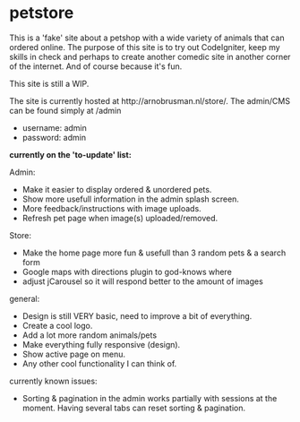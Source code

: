 petstore
========

<p>This is a 'fake' site about a petshop with a wide variety of animals that can ordered online.
The purpose of this site is to try out CodeIgniter, keep my skills in check and perhaps to create another comedic site in another corner of the internet. And of course because it's fun.</p>

<p>This site is still a WIP.</p>


<p>The site is currently hosted at http://arnobrusman.nl/store/. The admin/CMS can be found simply at /admin
<ul>
<li>username: admin</li>
<li>password: admin</li>
</ul>
</p>



<b>currently on the 'to-update' list:</b>

Admin:
<ul>
    <li>Make it easier to display ordered & unordered pets.</li>
    <li>Show more usefull information in the admin splash screen.</li>
    <li>More feedback/instructions with image uploads.</li>
    <li>Refresh pet page when image(s) uploaded/removed.</li>
</ul>

Store:
<ul>
    <li>Make the home page more fun & usefull than 3 random pets & a search form</li>
    <li>Google maps with directions plugin to god-knows where</li>
    <li>adjust jCarousel so it will respond better to the amount of images</li>
</ul>
    
general:
<ul>
    <li>Design is still VERY basic, need to improve a bit of everything.</li>
    <li>Create a cool logo.</li>
    <li>Add a lot more random animals/pets</li>
    <li>Make everything fully responsive (design).</li>
    <li>Show active page on menu.</li>
    <li>Any other cool functionality I can think of.</li>
</ul>

currently known issues:
<ul>
    <li>Sorting & pagination in the admin works partially with sessions at the moment. Having several tabs can reset sorting & pagination.</li>
</ul>
